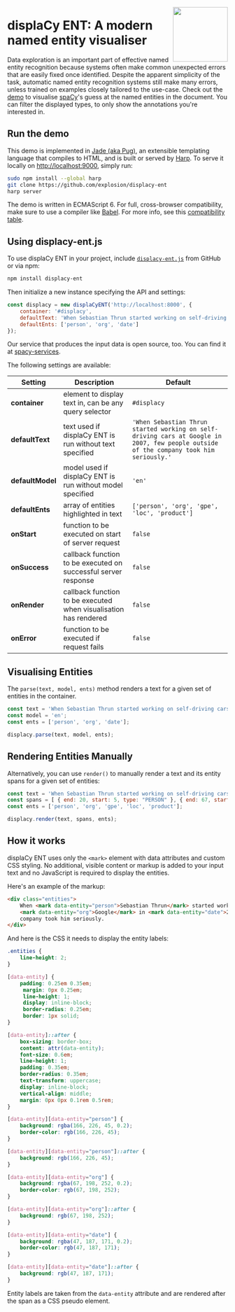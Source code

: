<a href="https://explosion.ai"><img src="https://explosion.ai/assets/img/logo.svg" width="125" height="125" align="right" /></a>

# displaCy ENT: A modern named entity visualiser

Data exploration is an important part of effective named entity recognition because systems often make common unexpected errors that are easily fixed once identified. Despite the apparent simplicity of the task, automatic named entity recognition systems still make many errors, unless trained on examples closely tailored to the use-case. Check out the [demo](https://demos.explosion.ai/displacy-ent) to visualise [spaCy](https://spacy.io)'s guess at the named entities in the document. You can filter the displayed types, to only show the annotations you're interested in.

## Run the demo

This demo is implemented in [Jade (aka Pug)](https://www.jade-lang.org), an extensible templating language that compiles to HTML, and is built or served by [Harp](https://harpjs.com). To serve it locally on [http://localhost:9000](http://localhost:9000), simply run:

```bash
sudo npm install --global harp
git clone https://github.com/explosion/displacy-ent
harp server
```

The demo is written in ECMAScript 6. For full, cross-browser compatibility, make sure to use a compiler like [Babel](https://github.com/babel/babel). For more info, see this [compatibility table](https://kangax.github.io/compat-table/es6/).

## Using displacy-ent.js

To use displaCy ENT in your project, include [`displacy-ent.js`](assets/js/displacy-ent.js) from GitHub or via npm:

```bash
npm install displacy-ent
```

Then initialize a new instance specifying the API and settings:

```javascript
const displacy = new displaCyENT('http://localhost:8000', {
    container: '#displacy',
    defaultText: 'When Sebastian Thrun started working on self-driving cars at Google in 2007, few people outside of the company took him seriously.',
    defaultEnts: ['person', 'org', 'date']
});
```

Our service that produces the input data is open source, too. You can find it at [spacy-services](https://github.com/explosion/spacy-services).

The following settings are available:

| Setting | Description | Default |
| --- | --- | --- |
| **container** | element to display text in, can be any query selector | `#displacy` |
| **defaultText** | text used if displaCy ENT is run without text specified | `'When Sebastian Thrun started working on self-driving cars at Google in 2007, few people outside of the company took him seriously.'` |
| **defaultModel** | model used if displaCy ENT is run without model specified | `'en'` |
| **defaultEnts** | array of entities highlighted in text | `['person', 'org', 'gpe', 'loc', 'product']` |
| **onStart** | function to be executed on start of server request | `false` |
| **onSuccess** | callback function to be executed on successful server response | `false` |
| **onRender** | callback function to be executed when visualisation has rendered | `false` |
| **onError** | function to be executed if request fails | `false` |

## Visualising Entities

The `parse(text, model, ents)` method renders a text for a given set of entities in the container.

```javascript
const text = 'When Sebastian Thrun started working on self-driving cars at Google in 2007, few people outside of the company took him seriously.';
const model = 'en';
const ents = ['person', 'org', 'date'];

displacy.parse(text, model, ents);
```

## Rendering Entities Manually

Alternatively, you can use `render()` to manually render a text and its entity spans for a given set of entities:

```javascript
const text = 'When Sebastian Thrun started working on self-driving cars at Google in 2007, few people outside of the company took him seriously.';
const spans = [ { end: 20, start: 5, type: "PERSON" }, { end: 67, start: 61, type: "ORG" }, { end: 75, start: 71, type: "DATE" } ];
const ents = ['person', 'org', 'gpe', 'loc', 'product'];

displacy.render(text, spans, ents);
```
## How it works

displaCy ENT uses only the `<mark>` element with data attributes and custom CSS styling. No additional, visible content or markup is added to your input text and no JavaScript is required to display the entities.

Here's an example of the markup:

```html
<div class="entities">
    When <mark data-entity="person">Sebastian Thrun</mark> started working on self-driving cars at
    <mark data-entity="org">Google</mark> in <mark data-entity="date">2007</mark>, few people outside of the
    company took him seriously.
</div>
```

And here is the CSS it needs to display the entity labels:

```css
.entities {
    line-height: 2;
}

[data-entity] {
    padding: 0.25em 0.35em;
     margin: 0px 0.25em;
     line-height: 1;
     display: inline-block;
     border-radius: 0.25em;
     border: 1px solid;
}

[data-entity]::after {
    box-sizing: border-box;
    content: attr(data-entity);
    font-size: 0.6em;
    line-height: 1;
    padding: 0.35em;
    border-radius: 0.35em;
    text-transform: uppercase;
    display: inline-block;
    vertical-align: middle;
    margin: 0px 0px 0.1rem 0.5rem;
}

[data-entity][data-entity="person"] {
    background: rgba(166, 226, 45, 0.2);
    border-color: rgb(166, 226, 45);
}

[data-entity][data-entity="person"]::after {
    background: rgb(166, 226, 45);
}

[data-entity][data-entity="org"] {
    background: rgba(67, 198, 252, 0.2);
    border-color: rgb(67, 198, 252);
}

[data-entity][data-entity="org"]::after {
    background: rgb(67, 198, 252);
}

[data-entity][data-entity="date"] {
    background: rgba(47, 187, 171, 0.2);
    border-color: rgb(47, 187, 171);
}

[data-entity][data-entity="date"]::after {
    background: rgb(47, 187, 171);
}
```

Entity labels are taken from the `data-entity` attribute and are rendered after the span as a CSS pseudo element.
